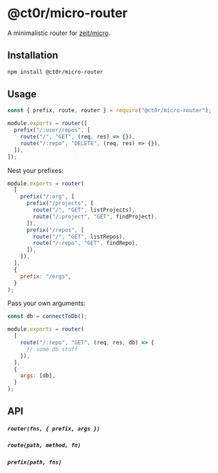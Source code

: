 # @ct0r/micro-router

A minimalistic router for [zeit/micro].

## Installation

```bash
npm install @ct0r/micro-router
```

## Usage

```js
const { prefix, route, router } = require("@ct0r/micro-router");

module.exports = router([
  prefix("/:user/repos", [
    route("/", "GET", (req, res) => {}),
    route("/:repo", "DELETE", (req, res) => {}),
  ]),
]);
```

Nest your prefixes:

```js
module.exports = router(
  [
    prefix("/:org", [
      prefix("/projects", [
        route("/", "GET", listProjects),
        route("/:project", "GET", findProject),
      ]),
      prefix("/repos", [
        route("/", "GET", listRepos),
        route("/:repo", "GET", findRepo),
      ]),
    ]),
  ],
  {
    prefix: "/orgs",
  }
);
```

Pass your own arguments:

```js
const db = connectToDb();

module.exports = router(
  [
    route("/:repo", "GET", (req, res, db) => {
      // some db stuff
    }),
  ],
  {
    args: [db],
  }
);
```

## API

##### `router(fns, { prefix, args })`

##### `route(path, method, fn)`

##### `prefix(path, fns)`

[zeit/micro]: https://github.com/zeit/micro

